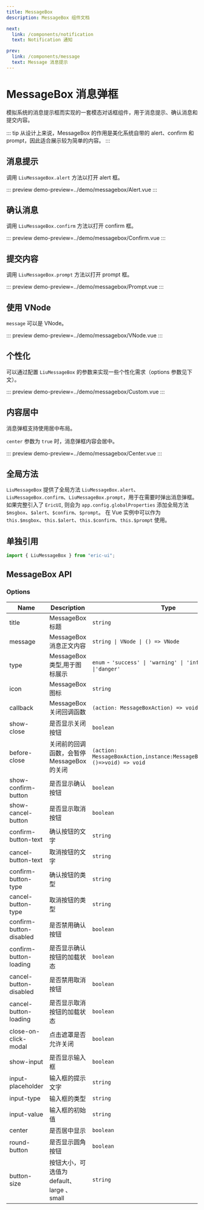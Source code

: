 ```yaml
---
title: MessageBox
description: MessageBox 组件文档

next: 
  link: /components/notification
  text: Notification 通知

prev:
  link: /components/message
  text: Message 消息提示
---
```


# MessageBox 消息弹框

模拟系统的消息提示框而实现的一套模态对话框组件，用于消息提示、确认消息和提交内容。

::: tip
从设计上来说，MessageBox 的作用是美化系统自带的 alert、confirm 和 prompt，因此适合展示较为简单的内容。
:::

## 消息提示

调用 `LiuMessageBox.alert` 方法以打开 alert 框。

::: preview
demo-preview=../demo/messagebox/Alert.vue
:::

## 确认消息

调用 `LiuMessageBox.confirm` 方法以打开 confirm 框。

::: preview
demo-preview=../demo/messagebox/Confirm.vue
:::

## 提交内容

调用 `LiuMessageBox.prompt` 方法以打开 prompt 框。

::: preview
demo-preview=../demo/messagebox/Prompt.vue
:::

## 使用 VNode

`message` 可以是 VNode。

::: preview
demo-preview=../demo/messagebox/VNode.vue
:::

## 个性化

可以通过配置 `LiuMessageBox` 的参数来实现一些个性化需求（options 参数见下文）。

::: preview
demo-preview=../demo/messagebox/Custom.vue
:::

## 内容居中

消息弹框支持使用居中布局。

`center` 参数为 `true` 时，消息弹框内容会居中。

::: preview
demo-preview=../demo/messagebox/Center.vue
:::

## 全局方法

`LiuMessageBox` 提供了全局方法 `LiuMessageBox.alert`、`LiuMessageBox.confirm`、`LiuMessageBox.prompt`，用于在需要时弹出消息弹框。
如果完整引入了 `EricUI`, 则会为 `app.config.globalProperties` 添加全局方法 `$msgbox`、`$alert`、`$confirm`、`$prompt`。
在 Vue 实例中可以作为 `this.$msgbox`、`this.$alert`、`this.$confirm`、`this.$prompt` 使用。

## 单独引用

```typescript
import { LiuMessageBox } from "eric-ui";
```

## MessageBox API

### Options

| Name                    | Description                                | Type                                                                          | Default        |
| ----------------------- | ------------------------------------------ | ----------------------------------------------------------------------------- | -------------- |
| title                   | MessageBox 标题                            | `string`                                                                      | --             |
| message                 | MessageBox 消息正文内容                    | `string \| VNode \| () => VNode`                                              | --             |
| type                    | MessageBox 类型,用于图标展示               | `enum` - `'success' \| 'warning' \| 'info' \| 'error' \|'danger'`             | --             |
| icon                    | MessageBox 图标                            | `string`                                                                      | --             |
| callback                | MessageBox 关闭回调函数                    | `(action: MessageBoxAction) => void`                                          | --             |
| show-close              | 是否显示关闭按钮                           | `boolean`                                                                     | true           |
| before-close            | 关闭前的回调函数，会暂停 MessageBox 的关闭 | `(action: MessageBoxAction,instance:MessageBoxOptions,done:()=>void) => void` | --             |
| show-confirm-button     | 是否显示确认按钮                           | `boolean`                                                                     | true           |
| show-cancel-button      | 是否显示取消按钮                           | `boolean`                                                                     | false          |
| confirm-button-text     | 确认按钮的文字                             | `string`                                                                      | OK             |
| cancel-button-text      | 取消按钮的文字                             | `string`                                                                      | Cancel         |
| confirm-button-type     | 确认按钮的类型                             | `string`                                                                      | primary        |
| cancel-button-type      | 取消按钮的类型                             | `string`                                                                      | --             |
| confirm-button-disabled | 是否禁用确认按钮                           | `boolean`                                                                     | false          |
| confirm-button-loading  | 是否显示确认按钮的加载状态                 | `boolean`                                                                     | false          |
| cancel-button-disabled  | 是否禁用取消按钮                           | `boolean`                                                                     | false          |
| cancel-button-loading   | 是否显示取消按钮的加载状态                 | `boolean`                                                                     | false          |
| close-on-click-modal    | 点击遮罩是否允许关闭                       | `boolean`                                                                     | true           |
| show-input              | 是否显示输入框                             | `boolean`                                                                     | false          |
| input-placeholder       | 输入框的提示文字                           | `string`                                                                      | Place input... |
| input-type              | 输入框的类型                               | `string`                                                                      | text           |
| input-value             | 输入框的初始值                             | `string`                                                                      | ''             |
| center                  | 是否居中显示                               | `boolean`                                                                     | false          |
| round-button            | 是否显示圆角按钮                           | `boolean`                                                                     | false          |
| button-size             | 按钮大小，可选值为 default、large 、small  | `string`                                                                      | default        |
